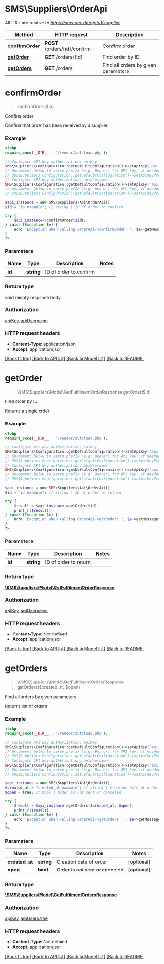 # SMS\Suppliers\OrderApi

All URIs are relative to *https://sms.real.de/api/v1/supplier*

Method | HTTP request | Description
------------- | ------------- | -------------
[**confirmOrder**](OrderApi.md#confirmOrder) | **POST** /orders/{id}/confirm | Confirm order
[**getOrder**](OrderApi.md#getOrder) | **GET** /orders/{id} | Find order by ID
[**getOrders**](OrderApi.md#getOrders) | **GET** /orders | Find all orders by given parameters


# **confirmOrder**
> confirmOrder($id)

Confirm order

Confirm that order has been received by a supplier

### Example
```php
<?php
require_once(__DIR__ . '/vendor/autoload.php');

// Configure API key authorization: apiKey
SMS\Suppliers\Configuration::getDefaultConfiguration()->setApiKey('api-key', 'YOUR_API_KEY');
// Uncomment below to setup prefix (e.g. Bearer) for API key, if needed
// SMS\Suppliers\Configuration::getDefaultConfiguration()->setApiKeyPrefix('api-key', 'Bearer');
// Configure API key authorization: apiUsername
SMS\Suppliers\Configuration::getDefaultConfiguration()->setApiKey('api-username', 'YOUR_API_KEY');
// Uncomment below to setup prefix (e.g. Bearer) for API key, if needed
// SMS\Suppliers\Configuration::getDefaultConfiguration()->setApiKeyPrefix('api-username', 'Bearer');

$api_instance = new SMS\Suppliers\Api\OrderApi();
$id = "id_example"; // string | ID of order to confirm

try {
    $api_instance->confirmOrder($id);
} catch (Exception $e) {
    echo 'Exception when calling OrderApi->confirmOrder: ', $e->getMessage(), PHP_EOL;
}
?>
```

### Parameters

Name | Type | Description  | Notes
------------- | ------------- | ------------- | -------------
 **id** | **string**| ID of order to confirm |

### Return type

void (empty response body)

### Authorization

[apiKey](../../README.md#apiKey), [apiUsername](../../README.md#apiUsername)

### HTTP request headers

 - **Content-Type**: application/json
 - **Accept**: application/json

[[Back to top]](#) [[Back to API list]](../../README.md#documentation-for-api-endpoints) [[Back to Model list]](../../README.md#documentation-for-models) [[Back to README]](../../README.md)

# **getOrder**
> \SMS\Suppliers\Model\GetFulfilmentOrderResponse getOrder($id)

Find order by ID

Returns a single order

### Example
```php
<?php
require_once(__DIR__ . '/vendor/autoload.php');

// Configure API key authorization: apiKey
SMS\Suppliers\Configuration::getDefaultConfiguration()->setApiKey('api-key', 'YOUR_API_KEY');
// Uncomment below to setup prefix (e.g. Bearer) for API key, if needed
// SMS\Suppliers\Configuration::getDefaultConfiguration()->setApiKeyPrefix('api-key', 'Bearer');
// Configure API key authorization: apiUsername
SMS\Suppliers\Configuration::getDefaultConfiguration()->setApiKey('api-username', 'YOUR_API_KEY');
// Uncomment below to setup prefix (e.g. Bearer) for API key, if needed
// SMS\Suppliers\Configuration::getDefaultConfiguration()->setApiKeyPrefix('api-username', 'Bearer');

$api_instance = new SMS\Suppliers\Api\OrderApi();
$id = "id_example"; // string | ID of order to return

try {
    $result = $api_instance->getOrder($id);
    print_r($result);
} catch (Exception $e) {
    echo 'Exception when calling OrderApi->getOrder: ', $e->getMessage(), PHP_EOL;
}
?>
```

### Parameters

Name | Type | Description  | Notes
------------- | ------------- | ------------- | -------------
 **id** | **string**| ID of order to return |

### Return type

[**\SMS\Suppliers\Model\GetFulfilmentOrderResponse**](../Model/GetFulfilmentOrderResponse.md)

### Authorization

[apiKey](../../README.md#apiKey), [apiUsername](../../README.md#apiUsername)

### HTTP request headers

 - **Content-Type**: Not defined
 - **Accept**: application/json

[[Back to top]](#) [[Back to API list]](../../README.md#documentation-for-api-endpoints) [[Back to Model list]](../../README.md#documentation-for-models) [[Back to README]](../../README.md)

# **getOrders**
> \SMS\Suppliers\Model\GetFulfilmentOrdersResponse getOrders($created_at, $open)

Find all orders by given parameters

Returns list of orders

### Example
```php
<?php
require_once(__DIR__ . '/vendor/autoload.php');

// Configure API key authorization: apiKey
SMS\Suppliers\Configuration::getDefaultConfiguration()->setApiKey('api-key', 'YOUR_API_KEY');
// Uncomment below to setup prefix (e.g. Bearer) for API key, if needed
// SMS\Suppliers\Configuration::getDefaultConfiguration()->setApiKeyPrefix('api-key', 'Bearer');
// Configure API key authorization: apiUsername
SMS\Suppliers\Configuration::getDefaultConfiguration()->setApiKey('api-username', 'YOUR_API_KEY');
// Uncomment below to setup prefix (e.g. Bearer) for API key, if needed
// SMS\Suppliers\Configuration::getDefaultConfiguration()->setApiKeyPrefix('api-username', 'Bearer');

$api_instance = new SMS\Suppliers\Api\OrderApi();
$created_at = "created_at_example"; // string | Creation date of order
$open = true; // bool | Order is not sent or canceled

try {
    $result = $api_instance->getOrders($created_at, $open);
    print_r($result);
} catch (Exception $e) {
    echo 'Exception when calling OrderApi->getOrders: ', $e->getMessage(), PHP_EOL;
}
?>
```

### Parameters

Name | Type | Description  | Notes
------------- | ------------- | ------------- | -------------
 **created_at** | **string**| Creation date of order | [optional]
 **open** | **bool**| Order is not sent or canceled | [optional]

### Return type

[**\SMS\Suppliers\Model\GetFulfilmentOrdersResponse**](../Model/GetFulfilmentOrdersResponse.md)

### Authorization

[apiKey](../../README.md#apiKey), [apiUsername](../../README.md#apiUsername)

### HTTP request headers

 - **Content-Type**: Not defined
 - **Accept**: application/json

[[Back to top]](#) [[Back to API list]](../../README.md#documentation-for-api-endpoints) [[Back to Model list]](../../README.md#documentation-for-models) [[Back to README]](../../README.md)

